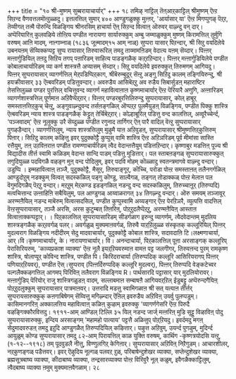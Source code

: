 +++
title = "१० श्री-मुष्णम् सुब्बरायाचार्यार्"
+++
१८ 
तमिऴ् नाट्टिल् तॆऩ्आऱ्‌काट्टिल् श्रीमुष्णम् ऎऩ्ऱ सिऱन्द वैणवत्तलमॊऩ्ऱुळ्ळदु। इत्तलत्तिल् सुमार् 
४०० आण्डुगळुक्कु मुऩ्ऩर्, 'आर्यासार् या' ऎऩ्ऱ मिगप्पुगऴ् पॆऱ्‌ऱ, तॆय्वीगत् तऩ्मै पॊरुन्दि विळङ्गिय श्रीनरसिम् हाचार्या ऎऩ् सिऱन्द वित्वाऩ् ऒरुवर् वाऴ्न्दु वन् दार्। अप्पॆरियारिऩ् कुलवऴिये तोऩ्ऱिय पण्डीत नारायणा सार्यारुक्कुम् अम्बु जम्माळुक्कुम् मुष्णम् किरामत्तिल् तुर्मुगि वरुषम् आऩि मादम्, नाऩ्गाम्नाळ् (१८३६ जूऩ्मादम्१५ आम् नाळ्) सुप्परा यासार् पिऱन्दार्, 
श्री 
सिऱु वयदिलेये उबनयऩम् सॆय्विक्कप्पट्ट सुप्प रायासार् तिरुवारूरिल् तमदु ताय्मामऩिडम् वेदात्य यऩम् सॆय्दार्। पिऩ्ऩर् मऩ्ऩार्गुडियिल् तऩदु सिऱिय तगप् पऩारिडम् साहित्य पाडङ्गळैक् कऱ्‌ऱऱिन्दार्। पिऩ्ऩर् मऩ्ऩार्गुडियिलेये पण्डीत कोबालाचार्यारिडम् व्या कर्ण शास्त्रत्तै अप्यासम् सॆय्दार्। सिऱु वयदिलेये इवरुक्कुत् तिरुमणम् आगियदु। पिऩ्ऩर् सुप्परायासार् व्यागर्णत्तिल् मेऱ्‌पडिप्पिऱ्‌काग, श्रीबॆरुम्बुदूर् सॆऩ्ऱु अङ्गु सिऱिदु कालम् तङ्गियिरुन्दु, श्री हयक्रीवासार् 
३३ 
ऎऩ्बवरिडम् पडित्तुवन्दार्। अवरुडैय आसिबॆऱ्‌ऱु अव रुडैय सिबार्सुडऩ् महाराष्टिर तेसत्तिलुळ्ळ पण्डर पुरत्तिल् वचित्तुवन्द व्यागर्ण महावित्वाऩाऩ कृष्णमाचार्यार् ऎऩ्ऱ पॆरियारै अणुगि, अऩ्ऩारिडम् व्यागर्णशास्त्रत्तिल् पूर्णमाऩ अऱिवैप्पॆऱ्‌ऱार्। 
पिऩ्ऩर् पण्डरबुरत्तिलिरुन्दु सुप्परायासार्, कोल् हाबूर् समस्ताऩत्तिऱ्‌कुच् चॆऩ्ऱु, अङ्गुवाऴ्न्दुवन्द तर्सऩङ्गळिल् ऒप्पऱ्‌ऱ पुलमैयुडऩ् विळङ्गिय, पण्डीत पिक्कु शास्त्रि ऎऩ्बवरिडम् न्याय शास्त्र पाडङ्गळैक् केट्टुत् तेर्चिबॆऱ्‌ऱार्। कोल्हाबूरिल् पडित्तु वन्द कालत्तिल्, अव्वूरैच्चेर्न्द, 'पञ्जवादम्' ऎऩ्ऱ नूलुक्कु उरै सॆय्दुळ्ळ पण्डीत रगुनाद तार्गिगर् ऎऩ् पारै वादिल् वॆऩ्ऱु सुप्परायासार् पुगऴडैन्दार्। 
व्यागर्णत्तिलुम्, न्याय शास्त्रत्तिलुम् मुऴुमै याऩ अऱिवुडऩ्, सुप्परायासार् श्रीमुष्णत्तिऱ्‌कुत्तिरुम् पिऩार्। सिऱिदु कालम् कऴित्तु इवर् पुदुक्कोट्टै कुप्पुस् वामि शास्त्रि ऎऩ्ऱ अऱिञरिडम् पूर्व मीमांसा सास्ति रत्तैयुम्, तऩ् उऱविऩराऩ पण्डीत रामण्णाचार्यरिडम् त्वैद वेदान्तत्तैयुम् पडित्तऱिन्दार्। कृष्णाबुर मडत्तिऩ् पूज्य श्री विद्यादीस तीर्त्त स्वामि कळिडम् वेदान्त सान्दि पाडम् पडित्तु मुडित्तार्। पल स्ताबऩङ्गळ् सुप्परायासारुक्कुत् तगुदियुळ्ळ पदविगळै वऴङ्ग मुऩ् वन्द पोदिलुम्, इवर् पदवि मोहम् कॊळ्ळादु स्वतन्त्रमागवे वाऴ्न्दु वन्दार्। 
उडुप्पि 
। 
इम्महावित्वाऩ् तञ्जै, पुदुक्कोट्टै, मैसूर्, तिरुवाङ्गूर्, कॊच्चि, परोडा पोऩ्ऱ समस्ताऩत् तलैनगर्गळिल् आण्डुदोऱुम् नडक्कुम् वित्वत् सदस्कळिल् पङ्गु कॊण्डु, साल्वैगळ्, तङ्गत् तोडाक्कळ् पोऩ्ऱ मेलाऩ पल वॆगुमदिगळैप् पॆऱ्‌ऱु वन्दार्। मऱ्‌ऱुम् मेऱ्‌कण्ड इडङ्गळिल् नडन्दु वन्द सदस्कळिलुम्, तिरुच्चाऩूर् (तिरुप्पदि) मत्वचित्तान्द उऩ्ऩाहिऩि सबैयिलुम्, पल आण्डुगळ् आय्वाळरागत् 
३४ 
तिगऴ्न्दु वन्दार्। ऒरु समयम् तञ्जावूर् अरण्मऩैयिल् नडन्द माबॆरुम् वित्वत्सदसिल्, पण्डीत कुप्पुस्वामि अय्यङ्गार् ऎऩ्ऱ पेरऱिञरै, व्युत्पत्ति वादत्तिल् वॆऩ्ऱसुप्परायासार्, तञ्जै अरसि, अरस कुटुम्बत् तिऩरिऩ्, पोऱ्‌ऱुदलैप्पॆऱ्‌ऱु, अरण्मऩैयिऩ् आस्ताऩ 
वित्वाऩाक्कप्पट्टार्। 
। 
पिऱ्‌कालत्तिल् सुप्परायासारिडम् सीडर्गळाग इरुन्दु व्यागर्णम्, त्वैदवेदान्तम् मुदलिय शास्त्रङ्गळैक् कऱ्‌ऱवर्गळ् पलर्। अवर्गळुळ् मुक्यमाऩवर्गळ्, तिरुवै याऱ्‌ऱिलुळ्ळ संस्कृतक् कल्लूरियिल् पिऩ्ऩर् मुदल्वराग विळङ्गिय नदीदीरम् सेदु मादवाचार्यार्, पुदुक्कोट्टै कोबाल शास्त्रि, सदावदाऩि टि।लक्ष्मणाचार्या, आर्।वि।कृष्णमाचार्यार्, के। नारायणाचार्यार्। वि। अनन्दाचार्या, पिऱ्‌कालत्तिल् पूऩा अरसाङ्गक् कल्लूरिप् पेरासिरियरुम्, 'काव्यप्रकाश व्याक्या' ऎऩ्ऱ नूलै इयऱ्‌ऱियवरुमाऩ वामऩ पट्ट जलगीगर्, तिरुवऩन्द पुरम् रामकृष्ण शास्त्रि, षोलाप्पूर् कोविन्द शास्त्रि, पण्डीत पि। किरिदराचार्या (तिरुप्पदिक् कल्लूरि आसिरियरागप् पिऩ्ऩर् पणियाऱ्‌ऱियवर्), पण्डीत ऎस्।सुप्पराव् (पिऩ्ऩर्दिरुप्पदिक् कल्लूरि मुदल्वर्), पिऩ्ऩर् तिरुप्पदि वेङ्कटेच्वर पल्गलैक्कऴगत्तिल् आगमप् पिरिविऩ् तलैवराग विळङ्गिय R। पार्थसारदि पट्टासार् यार् मुदलियोरावर्। 
मऩ्ऩार्गुडिप् पॆरियोर् राजु शास्त्रिगळुडऩ् वादम्, सल्लाबमाऩ सम्बाषऩै आगियवऱ्‌ऱिल् ईडुबट्टु अप्पॆरुन्दगैयिऩ् पोऱ्‌ऱुदलुक्कुम् सुप्परायासार् पात्रमाऩवर्। उत्तरादि मडत्तु स्वामिगळाऩ श्री सत् यत्याऩ तीर्त्तर् सुप्परायसारुक्कुक् कऩगाबिषेगम् सॆय्वित्तु मगिऴ्न्दार् ऎऩिल् इवरुडैय अऱिविऩ् उयर्वु पुलप्पडुम्। कासिमानगरिऩ् अक्कालत्तिय महावित्वाऩ् कळिऩ् कुऴाम् इवरुक्कु 'व्यागर्णगेसरि ऎऩ्ऱ पिरुदै वऴङ्गिक्कौरवित्तदु। १९११-आम् आण्डिल् टिल्लि 
३५ 
यिल् नडन्द जार्ज् मऩ्ऩरिऩ् मुडि सूट्टु विऴाविऩ् पोदु सुप्परायासारुक्कु, इन्दिय अरसाङ्गम् 'महामहो पात्याय' पट्टत्तै अळित्तुप् पोऱ्‌ऱियदु। इवर्दमदु मगऩ् सेदुमादवरुडऩ् तमदु इऱुदि आण्डुगळैत् तिरुप्पदियिल् कऴित्तार्। 
पऴुत्त अऱिवुम्, उयर्न्द पुगऴुम्, मुदिर्न्द आयुळुम् कॊण्ड सुप्परायासार् तमदु ८२-आम् पिरायत्तिल् काळ युक्ति वरुषम्, कार्थिग -कृष्णत्रयोदसि यऩ्ऱु, (१-१२--१९१८) तम् पूदवुडलै नीत्तु, विण्णुलगिऱ्‌ केगिऩार्। 
सुप्परायासार् अऱिविऩ् निऱैगुडम्। आचारशीलर्, नऱ्‌कुणङ्गळ् पडैत्तवर्। इवर् ऎऴुदिय नूल्गळ् पलवऱ्‌ ऱुळ्, परिबाषेन्दुशेखर व्याक्या, सप्तेन्दुशेखर व्याक्या, ब्रह्मसूत्रबाष्य व्याक्या, कीदाबाष्य व्याक्या, तन्द्रसारव्याक्या पोऩ्ऱ विरिवुरै नूल् कळुम्, इवैगळैक्काट्टिलुम्, त्वैदबाष्य व्याक्या ऩमुम् मुक्यमाऩवैगळाम्। 
२८ 
